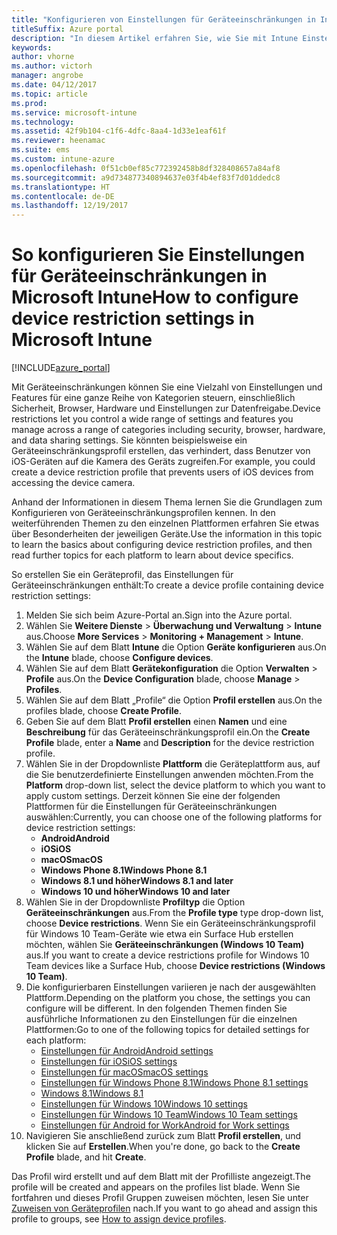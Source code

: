 ```yaml
---
title: "Konfigurieren von Einstellungen für Geräteeinschränkungen in Intune"
titleSuffix: Azure portal
description: "In diesem Artikel erfahren Sie, wie Sie mit Intune Einstellungen und Funktionen auf Geräten, die Sie verwalten, konfigurieren."
keywords: 
author: vhorne
ms.author: victorh
manager: angrobe
ms.date: 04/12/2017
ms.topic: article
ms.prod: 
ms.service: microsoft-intune
ms.technology: 
ms.assetid: 42f9b104-c1f6-4dfc-8aa4-1d33e1eaf61f
ms.reviewer: heenamac
ms.suite: ems
ms.custom: intune-azure
ms.openlocfilehash: 0f51cb0ef85c772392458b8df328408657a84af8
ms.sourcegitcommit: a9d734877340894637e03f4b4ef83f7d01ddedc8
ms.translationtype: HT
ms.contentlocale: de-DE
ms.lasthandoff: 12/19/2017
---
```

# <a name="how-to-configure-device-restriction-settings-in-microsoft-intune"></a><span data-ttu-id="0e51c-103">So konfigurieren Sie Einstellungen für Geräteeinschränkungen in Microsoft Intune</span><span class="sxs-lookup"><span data-stu-id="0e51c-103">How to configure device restriction settings in Microsoft Intune</span></span>

[!INCLUDE[azure_portal](./includes/azure_portal.md)]

<span data-ttu-id="0e51c-104">Mit Geräteeinschränkungen können Sie eine Vielzahl von Einstellungen und Features für eine ganze Reihe von Kategorien steuern, einschließlich Sicherheit, Browser, Hardware und Einstellungen zur Datenfreigabe.</span><span class="sxs-lookup"><span data-stu-id="0e51c-104">Device restrictions let you control a wide range of settings and features you manage across a range of categories including security, browser, hardware, and data sharing settings.</span></span> <span data-ttu-id="0e51c-105">Sie könnten beispielsweise ein Geräteeinschränkungsprofil erstellen, das verhindert, dass Benutzer von iOS-Geräten auf die Kamera des Geräts zugreifen.</span><span class="sxs-lookup"><span data-stu-id="0e51c-105">For example, you could create a device restriction profile that prevents users of iOS devices from accessing the device camera.</span></span>

<span data-ttu-id="0e51c-106">Anhand der Informationen in diesem Thema lernen Sie die Grundlagen zum Konfigurieren von Geräteeinschränkungsprofilen kennen. In den weiterführenden Themen zu den einzelnen Plattformen erfahren Sie etwas über Besonderheiten der jeweiligen Geräte.</span><span class="sxs-lookup"><span data-stu-id="0e51c-106">Use the information in this topic to learn the basics about configuring device restriction profiles, and then read further topics for each platform to learn about device specifics.</span></span>

<span data-ttu-id="0e51c-107">So erstellen Sie ein Geräteprofil, das Einstellungen für Geräteeinschränkungen enthält:</span><span class="sxs-lookup"><span data-stu-id="0e51c-107">To create a device profile containing device restriction settings:</span></span>

1. <span data-ttu-id="0e51c-108">Melden Sie sich beim Azure-Portal an.</span><span class="sxs-lookup"><span data-stu-id="0e51c-108">Sign into the Azure portal.</span></span>
2. <span data-ttu-id="0e51c-109">Wählen Sie **Weitere Dienste** > **Überwachung und Verwaltung** > **Intune** aus.</span><span class="sxs-lookup"><span data-stu-id="0e51c-109">Choose **More Services** > **Monitoring + Management** > **Intune**.</span></span>
3. <span data-ttu-id="0e51c-110">Wählen Sie auf dem Blatt **Intune** die Option **Geräte konfigurieren** aus.</span><span class="sxs-lookup"><span data-stu-id="0e51c-110">On the **Intune** blade, choose **Configure devices**.</span></span>
2. <span data-ttu-id="0e51c-111">Wählen Sie auf dem Blatt **Gerätekonfiguration** die Option **Verwalten** > **Profile** aus.</span><span class="sxs-lookup"><span data-stu-id="0e51c-111">On the **Device Configuration** blade, choose **Manage** > **Profiles**.</span></span>
3. <span data-ttu-id="0e51c-112">Wählen Sie auf dem Blatt „Profile“ die Option **Profil erstellen** aus.</span><span class="sxs-lookup"><span data-stu-id="0e51c-112">On the profiles blade, choose **Create Profile**.</span></span>
4. <span data-ttu-id="0e51c-113">Geben Sie auf dem Blatt **Profil erstellen** einen **Namen** und eine **Beschreibung** für das Geräteeinschränkungsprofil ein.</span><span class="sxs-lookup"><span data-stu-id="0e51c-113">On the **Create Profile** blade, enter a **Name** and **Description** for the device restriction profile.</span></span>
5. <span data-ttu-id="0e51c-114">Wählen Sie in der Dropdownliste **Plattform** die Geräteplattform aus, auf die Sie benutzerdefinierte Einstellungen anwenden möchten.</span><span class="sxs-lookup"><span data-stu-id="0e51c-114">From the **Platform** drop-down list, select the device platform to which you want to apply custom settings.</span></span> <span data-ttu-id="0e51c-115">Derzeit können Sie eine der folgenden Plattformen für die Einstellungen für Geräteeinschränkungen auswählen:</span><span class="sxs-lookup"><span data-stu-id="0e51c-115">Currently, you can choose one of the following platforms for device restriction settings:</span></span>
    - <span data-ttu-id="0e51c-116">**Android**</span><span class="sxs-lookup"><span data-stu-id="0e51c-116">**Android**</span></span>
    - <span data-ttu-id="0e51c-117">**iOS**</span><span class="sxs-lookup"><span data-stu-id="0e51c-117">**iOS**</span></span>
    - <span data-ttu-id="0e51c-118">**macOS**</span><span class="sxs-lookup"><span data-stu-id="0e51c-118">**macOS**</span></span>
    - <span data-ttu-id="0e51c-119">**Windows Phone 8.1**</span><span class="sxs-lookup"><span data-stu-id="0e51c-119">**Windows Phone 8.1**</span></span>
    - <span data-ttu-id="0e51c-120">**Windows 8.1 und höher**</span><span class="sxs-lookup"><span data-stu-id="0e51c-120">**Windows 8.1 and later**</span></span>
    - <span data-ttu-id="0e51c-121">**Windows 10 und höher**</span><span class="sxs-lookup"><span data-stu-id="0e51c-121">**Windows 10 and later**</span></span>
6. <span data-ttu-id="0e51c-122">Wählen Sie in der Dropdownliste **Profiltyp** die Option **Geräteeinschränkungen** aus.</span><span class="sxs-lookup"><span data-stu-id="0e51c-122">From the **Profile type** type drop-down list, choose **Device restrictions**.</span></span> <span data-ttu-id="0e51c-123">Wenn Sie ein Geräteeinschränkungsprofil für Windows 10 Team-Geräte wie etwa ein Surface Hub erstellen möchten, wählen Sie **Geräteeinschränkungen (Windows 10 Team)** aus.</span><span class="sxs-lookup"><span data-stu-id="0e51c-123">If you want to create a device restrictions profile for Windows 10 Team devices like a Surface Hub, choose **Device restrictions (Windows 10 Team)**.</span></span>
7. <span data-ttu-id="0e51c-124">Die konfigurierbaren Einstellungen variieren je nach der ausgewählten Plattform.</span><span class="sxs-lookup"><span data-stu-id="0e51c-124">Depending on the platform you chose, the settings you can configure will be different.</span></span> <span data-ttu-id="0e51c-125">In den folgenden Themen finden Sie ausführliche Informationen zu den Einstellungen für die einzelnen Plattformen:</span><span class="sxs-lookup"><span data-stu-id="0e51c-125">Go to one of the following topics for detailed settings for each platform:</span></span>
    - [<span data-ttu-id="0e51c-126">Einstellungen für Android</span><span class="sxs-lookup"><span data-stu-id="0e51c-126">Android settings</span></span>](device-restrictions-android.md)
    - [<span data-ttu-id="0e51c-127">Einstellungen für iOS</span><span class="sxs-lookup"><span data-stu-id="0e51c-127">iOS settings</span></span>](device-restrictions-ios.md)
    - [<span data-ttu-id="0e51c-128">Einstellungen für macOS</span><span class="sxs-lookup"><span data-stu-id="0e51c-128">macOS settings</span></span>](device-restrictions-macos.md)
    - [<span data-ttu-id="0e51c-129">Einstellungen für Windows Phone 8.1</span><span class="sxs-lookup"><span data-stu-id="0e51c-129">Windows Phone 8.1 settings</span></span>](device-restrictions-windows-phone-8-1.md)
    - [<span data-ttu-id="0e51c-130">Windows 8.1</span><span class="sxs-lookup"><span data-stu-id="0e51c-130">Windows 8.1</span></span>](device-restrictions-windows-8-1.md)
    - [<span data-ttu-id="0e51c-131">Einstellungen für Windows 10</span><span class="sxs-lookup"><span data-stu-id="0e51c-131">Windows 10 settings</span></span>](device-restrictions-windows-10.md)
    - [<span data-ttu-id="0e51c-132">Einstellungen für Windows 10 Team</span><span class="sxs-lookup"><span data-stu-id="0e51c-132">Windows 10 Team settings</span></span>](device-restrictions-windows-10-teams.md)
    - [<span data-ttu-id="0e51c-133">Einstellungen für Android for Work</span><span class="sxs-lookup"><span data-stu-id="0e51c-133">Android for Work settings</span></span>](device-restrictions-android-for-work.md)
8. <span data-ttu-id="0e51c-134">Navigieren Sie anschließend zurück zum Blatt **Profil erstellen**, und klicken Sie auf **Erstellen**.</span><span class="sxs-lookup"><span data-stu-id="0e51c-134">When you're done, go back to the **Create Profile** blade, and hit **Create**.</span></span>

<span data-ttu-id="0e51c-135">Das Profil wird erstellt und auf dem Blatt mit der Profilliste angezeigt.</span><span class="sxs-lookup"><span data-stu-id="0e51c-135">The profile will be created and appears on the profiles list blade.</span></span>
<span data-ttu-id="0e51c-136">Wenn Sie fortfahren und dieses Profil Gruppen zuweisen möchten, lesen Sie unter [Zuweisen von Geräteprofilen](device-profile-assign.md) nach.</span><span class="sxs-lookup"><span data-stu-id="0e51c-136">If you want to go ahead and assign this profile to groups, see [How to assign device profiles](device-profile-assign.md).</span></span>

<!--  Removing image as part of design review; retaining source until we known the disposition.

## Example of device restriction settings

In this high-level example, you'll create a device restriction policy that blocks the use of the built-in camera app on Android devices.

![How to disable the camera on Android devices](./media/disable-android-camera.png)

-->